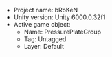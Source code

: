 <!-- UNITY CODE ASSIST INSTRUCTIONS START -->
- Project name: bRoKeN
- Unity version: Unity 6000.0.32f1
- Active game object:
  - Name: PressurePlateGroup
  - Tag: Untagged
  - Layer: Default
<!-- UNITY CODE ASSIST INSTRUCTIONS END -->